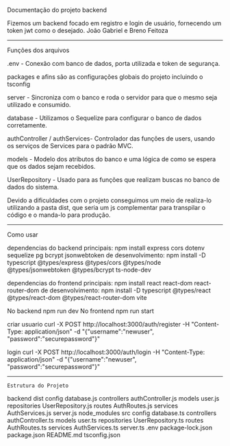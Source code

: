 Documentação do projeto backend

Fizemos um backend focado em registro e login de usuário, fornecendo um token jwt como o desejado.
João Gabriel e Breno Feitoza

-----------------------------------------------------------------------------------------

Funções dos arquivos

.env - Conexão com banco de dados, porta utilizada e token de segurança.

packages e afins são as configurações globais do projeto incluindo o tsconfig

server - Sincroniza com o banco e roda o servidor para que o mesmo seja utilizado e consumido.

database - Utilizamos o Sequelize para configurar o banco de dados corretamente.

authController / authServices- Controlador das funções de users, usando os serviços de Services para o padrão MVC.

models - Modelo dos atributos do banco e uma lógica de como se espera que os dados sejam recebidos.

UserRepository - Usado para as funções que realizam buscas no banco de dados do sistema.

Devido a dificuldades com o projeto conseguimos um meio de realiza-lo utilizando a pasta dist, que seria um js complementar para transpilar o código e o manda-lo para produção.

-----------------------------------------------------------------------------------------

Como usar

dependencias do backend
principais: npm install express cors dotenv sequelize pg bcrypt jsonwebtoken
de desenvolvimento: npm install -D typescript @types/express @types/cors @types/node @types/jsonwebtoken @types/bcrypt ts-node-dev

dependencias do frontend
principais: npm install react react-dom react-router-dom
de desenvolvimento: npm install -D typescript @types/react @types/react-dom @types/react-router-dom vite

No backend npm run dev
No frontend npm run start

criar usuario
curl -X POST http://localhost:3000/auth/register -H "Content-Type: application/json" -d "{\"username\":\"newuser\", \"password\":\"securepassword\"}"

login
curl -X POST http://localhost:3000/auth/login -H "Content-Type: application/json" -d "{\"username\":\"newuser\", \"password\":\"securepassword\"}"

-----------------------------------------------------------------------------------------

    Estrutura do Projeto
backend
    dist
        config
            database.js
        controllers
            authController.js
        models
            user.js
        repositories
            UserRepository.js
        routes
            AuthRoutes.js
        services
            AuthServices.js
        server.js
    node_modules
    src
        config
            database.ts
        controllers
            authController.ts
        models
            user.ts
        repositories
            UserRepository.ts
        routes
            AuthRoutes.ts
        services
            AuthServices.ts
        server.ts
    .env
    package-lock.json
    package.json
    README.md
    tsconfig.json
